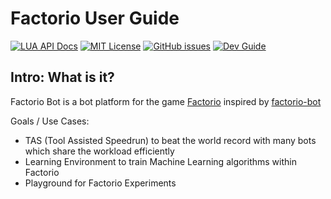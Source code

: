 # Factorio User Guide

[![LUA API Docs](https://img.shields.io/badge/lua-apidocs-blue)](https://arturh85.github.io/factorio-bot-tauri/lua/)
[![MIT License](https://img.shields.io/github/license/arturh85/factorio-bot-tauri)](https://github.com/arturh85/factorio-bot-tauri/blob/master/LICENSE.txt)
[![GitHub issues](https://img.shields.io/github/issues/arturh85/factorio-bot-tauri)](https://github.com/arturh85/factorio-bot-tauri/issues)
[![Dev Guide](https://img.shields.io/badge/dev-guide-red)](https://arturh85.github.io/factorio-bot-tauri/devguide/)

## Intro: What is it?

Factorio Bot is a bot platform for the game
[Factorio](https://www.factorio.com) inspired by [factorio-bot](https://github.com/Windfisch/factorio-bot/)

Goals / Use Cases:
- TAS (Tool Assisted Speedrun) to beat the world record with many bots which share the workload efficiently
- Learning Environment to train Machine Learning algorithms within Factorio
- Playground for Factorio Experiments

